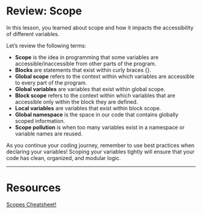# Review: Scope
In this lesson, you learned about scope and how it impacts the accessibility of different variables.

Let’s review the following terms:

- **Scope** is the idea in programming that some variables are accessible/inaccessible from other parts of the program.
- **Blocks** are statements that exist within curly braces {}.
- **Global scope** refers to the context within which variables are accessible to every part of the program.
- **Global variables** are variables that exist within global scope.
- **Block scope** refers to the context within which variables that are accessible only within the block they are defined.
- **Local variables** are variables that exist within block scope.
- **Global namespace** is the space in our code that contains globally scoped information.
- **Scope pollution** is when too many variables exist in a namespace or variable names are reused.

As you continue your coding journey, remember to use best practices when declaring your variables! Scoping your variables tightly will ensure that your code has clean, organized, and modular logic.

---
# Resources
[Scopes Cheatsheet!](https://www.codecademy.com/learn/introduction-to-javascript/modules/learn-javascript-scope/cheatsheet) 
